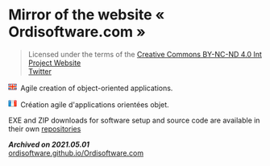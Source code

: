 # Mirror of the website « Ordisoftware.com »

>Licensed under the terms of the [Creative Commons BY-NC-ND 4.0 Int](LICENSE)<br/>
>[Project Website](https://www.ordisoftware.com/)<br/>
>[Twitter](https://twitter.com/ordisoftware)<br/>

![English](https://raw.githubusercontent.com/Ordisoftware/Hebrew-Words/master/Help/flag_great_britain.png)&nbsp;&nbsp;Agile creation of object-oriented applications.

![French](https://raw.githubusercontent.com/Ordisoftware/Hebrew-Words/master/Help/flag_france.png)&nbsp;&nbsp;Création agile d'applications orientées objet.

EXE and ZIP downloads for software setup and source code are available in their own [repositories](https://github.com/Ordisoftware?tab=repositories)

***Archived on 2021.05.01***<br/>
[ordisoftware.github.io/Ordisoftware.com](https://ordisoftware.github.io/Ordisoftware.com)